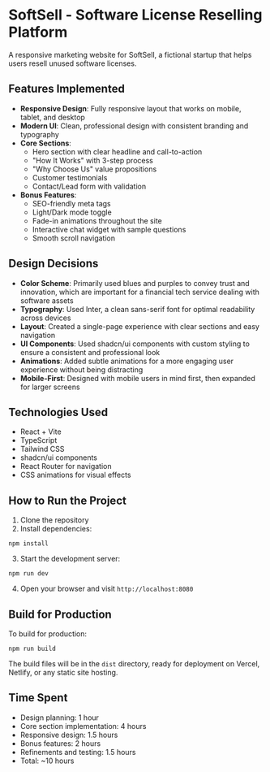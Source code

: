 
# SoftSell - Software License Reselling Platform

A responsive marketing website for SoftSell, a fictional startup that helps users resell unused software licenses.

## Features Implemented

- **Responsive Design**: Fully responsive layout that works on mobile, tablet, and desktop
- **Modern UI**: Clean, professional design with consistent branding and typography
- **Core Sections**:
  - Hero section with clear headline and call-to-action
  - "How It Works" with 3-step process
  - "Why Choose Us" value propositions
  - Customer testimonials
  - Contact/Lead form with validation
- **Bonus Features**:
  - SEO-friendly meta tags
  - Light/Dark mode toggle
  - Fade-in animations throughout the site
  - Interactive chat widget with sample questions
  - Smooth scroll navigation

## Design Decisions

- **Color Scheme**: Primarily used blues and purples to convey trust and innovation, which are important for a financial tech service dealing with software assets
- **Typography**: Used Inter, a clean sans-serif font for optimal readability across devices
- **Layout**: Created a single-page experience with clear sections and easy navigation
- **UI Components**: Used shadcn/ui components with custom styling to ensure a consistent and professional look
- **Animations**: Added subtle animations for a more engaging user experience without being distracting
- **Mobile-First**: Designed with mobile users in mind first, then expanded for larger screens

## Technologies Used

- React + Vite
- TypeScript
- Tailwind CSS
- shadcn/ui components
- React Router for navigation
- CSS animations for visual effects

## How to Run the Project

1. Clone the repository
2. Install dependencies:
```
npm install
```
3. Start the development server:
```
npm run dev
```
4. Open your browser and visit `http://localhost:8080`

## Build for Production

To build for production:
```
npm run build
```

The build files will be in the `dist` directory, ready for deployment on Vercel, Netlify, or any static site hosting.

## Time Spent

- Design planning: 1 hour
- Core section implementation: 4 hours
- Responsive design: 1.5 hours
- Bonus features: 2 hours
- Refinements and testing: 1.5 hours
- Total: ~10 hours
